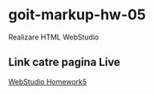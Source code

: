 # goit-markup-hw-05

Realizare HTML WebStudio

## Link catre pagina Live

[WebStudio Homework5](https://github.com/Loredana-Lungu/goit-markup-hw-05.git)
